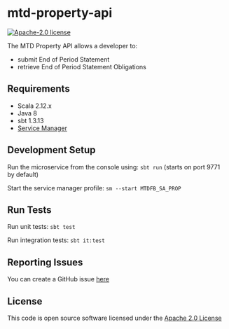 mtd-property-api
========================

[![Apache-2.0 license](http://img.shields.io/badge/license-Apache-blue.svg)](http://www.apache.org/licenses/LICENSE-2.0.html)

The MTD Property API allows a developer to:
- submit End of Period Statement
- retrieve End of Period Statement Obligations

## Requirements
- Scala 2.12.x
- Java 8
- sbt 1.3.13
- [Service Manager](https://github.com/hmrc/service-manager)

## Development Setup
Run the microservice from the console using: `sbt run` (starts on port 9771 by default)

Start the service manager profile: `sm --start MTDFB_SA_PROP`

## Run Tests
Run unit tests: `sbt test`

Run integration tests: `sbt it:test`

## Reporting Issues
You can create a GitHub issue [here](https://github.com/hmrc/mtd-property-api/issues)

## License
This code is open source software licensed under the [Apache 2.0 License]("http://www.apache.org/licenses/LICENSE-2.0.html")